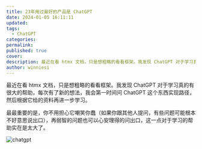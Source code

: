 ```yaml
---
title: 23年用过最好的产品是 ChatGPT
date: 2024-01-05 16:11:11
updated: 
tags:
  - ChatGPT
categories: 
permalink: 
published: true
cover: 
description: 最近在看 htmx 文档，只是想粗略的看看框架。我发现 ChatGPT 对于学习真的有很大的帮助，每次有了新的想法，我会第一时间问 ChatGPT 这个东西实现路径，然后根据它给的资料再进一步学习
author: winniesi
---
```

最近在看 htmx 文档，只是想粗略的看看框架。我发现 ChatGPT 对于学习真的有很大的帮助，每次有了新的想法，我会第一时间问 ChatGPT 这个东西实现路径，然后根据它给的资料再进一步学习。

最最重要的是，你不用担心它嘲笑你蠢（如果你跟其他人提问，有些问题可能根本不好意思说出口），再弱智的问题也可以心安理得的问出口，这一点对于学习的帮助实在是太大了。

![chatgpt](https://qiniuimages.baidiudiu.com/uPic/SIb4nd.png)